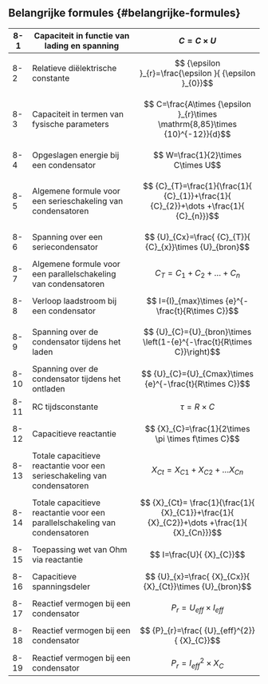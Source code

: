 ## Belangrijke formules {#belangrijke-formules}

| 8-1 | Capaciteit in functie van lading en spanning | $$ C=C\times U$$ |
| --- | --- | --- |
| 8-2 | Relatieve diëlektrische constante | $$ {\epsilon }_{r}=\frac{\epsilon }{ {\epsilon }_{0}}$$ |
| 8-3 | Capaciteit in termen van fysische parameters | $$ C=\frac{A\times {\epsilon }_{r}\times \mathrm{8,85}\times {10}^{-12}}{d}$$ |
| 8-4 | Opgeslagen energie bij een condensator | $$ W=\frac{1}{2}\times C\times U$$ |
| 8-5 | Algemene formule voor een serieschakeling van condensatoren | $$ {C}_{T}=\frac{1}{\frac{1}{ {C}_{1}}+\frac{1}{ {C}_{2}}+\dots +\frac{1}{ {C}_{n}}}$$ |
| 8-6 | Spanning over een seriecondensator | $$ {U}_{Cx}=\frac{ {C}_{T}}{ {C}_{x}}\times {U}_{bron}$$ |
| 8-7 | Algemene formule voor een parallelschakeling van condensatoren | $$ {C}_{T}={C}_{1}+{C}_{2}+\dots +{C}_{n}$$ |
| 8-8 | Verloop laadstroom bij een condensator | $$ I={I}_{max}\times {e}^{-\frac{t}{R\times C}}$$ |
| 8-9 | Spanning over de condensator tijdens het laden | $$ {U}_{C}={U}_{bron}\times \left(1-{e}^{-\frac{t}{R\times C}}\right)$$ |
| 8-10 | Spanning over de condensator tijdens het ontladen | $$ {U}_{C}={U}_{Cmax}\times {e}^{-\frac{t}{R\times C}}$$ |
| 8-11 | RC tijdsconstante | $$ \tau =R\times C$$ |
| 8-12 | Capacitieve reactantie | $$ {X}_{C}=\frac{1}{2\times \pi \times f\times C}$$ |
| 8-13 | Totale capacitieve reactantie voor een serieschakeling van condensatoren | $$ {X}_{Ct}={X}_{C1}+{X}_{C2}+\dots {X}_{Cn}$$ |
| 8-14 | Totale capacitieve reactantie voor een parallelschakeling van condensatoren | $$ {X}_{Ct}= \frac{1}{\frac{1}{ {X}_{C1}}+\frac{1}{ {X}_{C2}}+\dots +\frac{1}{ {X}_{Cn}}}$$ |
| 8-15 | Toepassing wet van Ohm via reactantie | $$ I=\frac{U}{ {X}_{C}}$$ |
| 8-16 | Capacitieve spanningsdeler | $$ {U}_{x}=\frac{ {X}_{Cx}}{ {X}_{Ct}}\times {U}_{bron}$$ |
| 8-17 | Reactief vermogen bij een condensator | $$ {P}_{r}={U}_{eff}\times {I}_{eff}$$ |
| 8-18 | Reactief vermogen bij een condensator | $$ {P}_{r}=\frac{ {U}_{eff}^{2}}{ {X}_{C}}$$ |
| 8-19 | Reactief vermogen bij een condensator | $$ {P}_{r}={I}_{eff}^{2}\times {X}_{C}$$ |